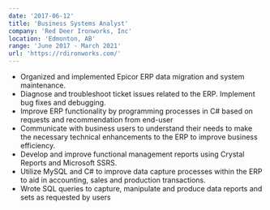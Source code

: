 ```yaml
---
date: '2017-06-12'
title: 'Business Systems Analyst'
company: 'Red Deer Ironworks, Inc'
location: 'Edmonton, AB'
range: 'June 2017 - March 2021'
url: 'https://rdironworks.com/'
---
```


- Organized and implemented Epicor ERP data migration and system maintenance.
- Diagnose and troubleshoot ticket issues related to the ERP. Implement bug fixes and debugging.
- Improve ERP functionality by programming processes in C# based on requests and recommendation from end-user
- Communicate with business users to understand their needs to make the necessary technical enhancements to the ERP to improve business efficiency.
- Develop and improve functional management reports using Crystal Reports and Microsoft SSRS.
- Utilize MySQL and C# to improve data capture processes within the ERP to aid in accounting, sales and production transactions.
- Wrote SQL queries to capture, manipulate and produce data reports and sets as requested by users

